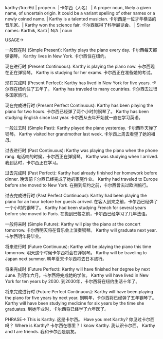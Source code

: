 karthy:/ˈkɑːrθi/ | proper n. | 卡尔西（人名） |  A proper noun, likely a given name, of uncertain origin. It could be a variant spelling of other names or a newly coined name. | Karthy is a talented musician. 卡尔西是一位才华横溢的音乐家。|  Karthy won the science fair. 卡尔西赢得了科学展览会。 |  Similar names: Karthik, Karti |  N/A | noun


USAGE->

一般现在时 (Simple Present):
Karthy plays the piano every day. 卡尔西每天都弹钢琴。
Karthy lives in New York. 卡尔西住在纽约。

现在进行时 (Present Continuous):
Karthy is playing the piano now. 卡尔西现在正在弹钢琴。
Karthy is studying for her exams. 卡尔西正在准备她的考试。

现在完成时 (Present Perfect):
Karthy has lived in New York for five years. 卡尔西在纽约住了五年了。
Karthy has traveled to many countries. 卡尔西去过很多国家旅行。

现在完成进行时 (Present Perfect Continuous):
Karthy has been playing the piano for two hours. 卡尔西已经弹了两个小时的钢琴了。
Karthy has been studying English since last year. 卡尔西从去年开始就一直在学习英语。

一般过去时 (Simple Past):
Karthy played the piano yesterday. 卡尔西昨天弹了钢琴。
Karthy visited her grandmother last week. 卡尔西上周去看望了她的祖母。

过去进行时 (Past Continuous):
Karthy was playing the piano when the phone rang. 电话响的时候，卡尔西正在弹钢琴。
Karthy was studying when I arrived. 我到达时，卡尔西正在学习。

过去完成时 (Past Perfect):
Karthy had already finished her homework before dinner. 晚饭前卡尔西已经完成了她的家庭作业。
Karthy had traveled to Europe before she moved to New York. 在搬到纽约之前，卡尔西曾去过欧洲旅行。

过去完成进行时 (Past Perfect Continuous):
Karthy had been playing the piano for an hour before her guests arrived. 在客人到来之前，卡尔西已经弹了一个小时的钢琴了。
Karthy had been studying French for several years before she moved to Paris. 在搬到巴黎之前，卡尔西已经学习了几年法语。

一般将来时 (Simple Future):
Karthy will play the piano at the concert tomorrow. 卡尔西明天将在音乐会上演奏钢琴。
Karthy will graduate next year. 卡尔西明年将毕业。

将来进行时 (Future Continuous):
Karthy will be playing the piano this time tomorrow. 明天这个时候卡尔西将会在弹钢琴。
Karthy will be traveling to Japan next summer. 明年夏天卡尔西将去日本旅行。

将来完成时 (Future Perfect):
Karthy will have finished her degree by next June. 到明年六月，卡尔西将完成她的学位。
Karthy will have lived in New York for ten years by 2030. 到2030年，卡尔西将在纽约生活十年了。

将来完成进行时 (Future Perfect Continuous):
Karthy will have been playing the piano for five years by next year. 到明年，卡尔西将已经弹了五年钢琴了。
Karthy will have been studying medicine for six years by the time she graduates. 到她毕业时，卡尔西将已经学了六年医了。


PHRASE->
This is Karthy. 这是卡尔西。
Have you met Karthy? 你见过卡尔西吗？
Where is Karthy? 卡尔西在哪里？
I know Karthy. 我认识卡尔西。
Karthy and I are friends. 我和卡尔西是朋友。
